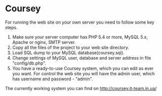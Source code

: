 Coursey
======
For running the web site on your own server you need to follow some key steps.  

1. Make sure your server computer has PHP 5.4 or more, MySQL 5.x, Apache or nginx, SMTP server.  
2. Copy all the files of the project to your web site directory.  
3. Load SQL dump to your MySQL database(coursey.sql). 
4. Change settings of MySQL user, database and server address in file "config/db.php".  
5. You have a ready-to-use Coursey system, which you can edit as ever you want. For control the web site you will have the admin user, which has username and password - "admin".

The currently working system you can find on http://coursey.it-team.in.ua/ 
